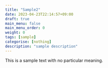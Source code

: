 ```yaml
---
title: "Sample2"
date: 2023-04-23T22:14:57+09:00
draft: true
main_menu: false
main_menu_order: 0
weight: 0
tags: [sample]
categorise: [nothing]
description: "sample description"
---
```

This is a sample text with no particular meaning.
